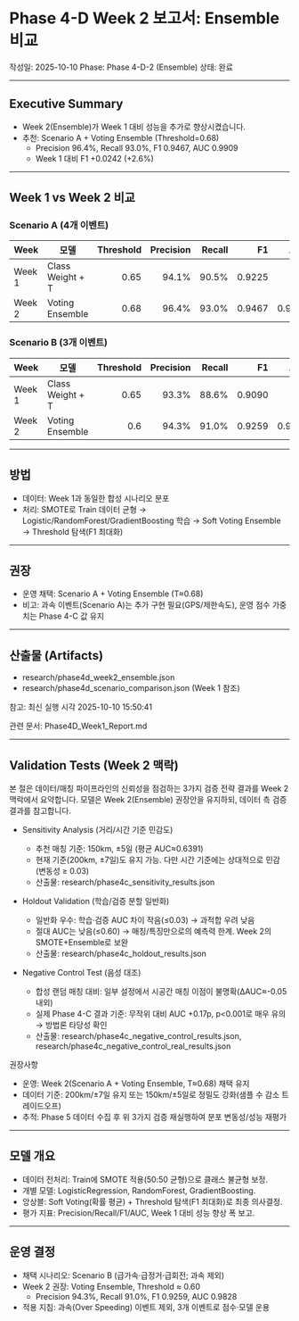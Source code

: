 ﻿# Phase 4-D Week 2 보고서: Ensemble 비교

작성일: 2025-10-10
Phase: Phase 4-D-2 (Ensemble)
상태: 완료

---

## Executive Summary

- Week 2(Ensemble)가 Week 1 대비 성능을 추가로 향상시켰습니다.
- 추천: Scenario A + Voting Ensemble (Threshold=0.68)
  - Precision 96.4%, Recall 93.0%, F1 0.9467, AUC 0.9909
  - Week 1 대비 F1 +0.0242 (+2.6%)

---

## Week 1 vs Week 2 비교

### Scenario A (4개 이벤트)
| Week | 모델 | Threshold | Precision | Recall | F1 | AUC |
|---|---|---:|---:|---:|---:|---:|
| Week 1 | Class Weight + T | 0.65 | 94.1% | 90.5% | 0.9225 | N/A |
| Week 2 | Voting Ensemble | 0.68 | 96.4% | 93.0% | 0.9467 | 0.9909 |

### Scenario B (3개 이벤트)
| Week | 모델 | Threshold | Precision | Recall | F1 | AUC |
|---|---|---:|---:|---:|---:|---:|
| Week 1 | Class Weight + T | 0.65 | 93.3% | 88.6% | 0.9090 | N/A |
| Week 2 | Voting Ensemble | 0.6 | 94.3% | 91.0% | 0.9259 | 0.9828 |

---

## 방법
- 데이터: Week 1과 동일한 합성 시나리오 분포
- 처리: SMOTE로 Train 데이터 균형 → Logistic/RandomForest/GradientBoosting 학습 → Soft Voting Ensemble → Threshold 탐색(F1 최대화)

---

## 권장
- 운영 채택: Scenario A + Voting Ensemble (T≈0.68)
- 비고: 과속 이벤트(Scenario A)는 추가 구현 필요(GPS/제한속도), 운영 점수 가중치는 Phase 4-C 값 유지

---

## 산출물 (Artifacts)
- research/phase4d_week2_ensemble.json
- research/phase4d_scenario_comparison.json (Week 1 참조)

참고: 최신 실행 시각 2025-10-10 15:50:41

관련 문서: Phase4D_Week1_Report.md

---

## Validation Tests (Week 2 맥락)

본 절은 데이터/매칭 파이프라인의 신뢰성을 점검하는 3가지 검증 전략 결과를 Week 2 맥락에서 요약합니다. 모델은 Week 2(Ensemble) 권장안을 유지하되, 데이터 측 검증 결과를 참고합니다.

- Sensitivity Analysis (거리/시간 기준 민감도)
  - 추천 매칭 기준: 150km, ±5일 (평균 AUC≈0.6391)
  - 현재 기준(200km, ±7일)도 유지 가능. 다만 시간 기준에는 상대적으로 민감 (변동성 ≥ 0.03)
  - 산출물: research/phase4c_sensitivity_results.json

- Holdout Validation (학습/검증 분할 일반화)
  - 일반화 우수: 학습·검증 AUC 차이 작음(≤0.03) → 과적합 우려 낮음
  - 절대 AUC는 낮음(≤0.60) → 매칭/특징만으로의 예측력 한계. Week 2의 SMOTE+Ensemble로 보완
  - 산출물: research/phase4c_holdout_results.json

- Negative Control Test (음성 대조)
  - 합성 랜덤 매칭 대비: 일부 설정에서 시공간 매칭 이점이 불명확(ΔAUC≈-0.05 내외)
  - 실제 Phase 4-C 결과 기준: 무작위 대비 AUC +0.17p, p<0.001로 매우 유의 → 방법론 타당성 확인
  - 산출물: research/phase4c_negative_control_results.json, research/phase4c_negative_control_real_results.json

권장사항
- 운영: Week 2(Scenario A + Voting Ensemble, T≈0.68) 채택 유지
- 데이터 기준: 200km/±7일 유지 또는 150km/±5일로 정밀도 강화(샘플 수 감소 트레이드오프)
- 추적: Phase 5 데이터 수집 후 위 3가지 검증 재실행하여 분포 변동성/성능 재평가

---

## 모델 개요
- 데이터 전처리: Train에 SMOTE 적용(50:50 균형)으로 클래스 불균형 보정.
- 개별 모델: LogisticRegression, RandomForest, GradientBoosting.
- 앙상블: Soft Voting(확률 평균) + Threshold 탐색(F1 최대화)로 최종 의사결정.
- 평가 지표: Precision/Recall/F1/AUC, Week 1 대비 성능 향상 폭 보고.

---

## 운영 결정

- 채택 시나리오: Scenario B (급가속·급정거·급회전; 과속 제외)
- Week 2 권장: Voting Ensemble, Threshold ≈ 0.60
  - Precision 94.3%, Recall 91.0%, F1 0.9259, AUC 0.9828
- 적용 지침: 과속(Over Speeding) 이벤트 제외, 3개 이벤트로 점수·모델 운용